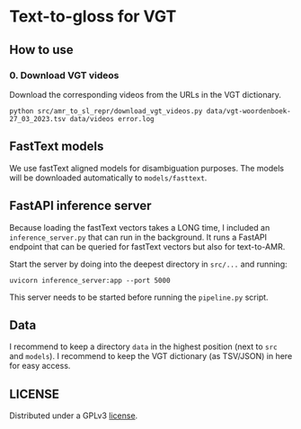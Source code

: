 # Text-to-gloss for VGT

## How to use

### 0. Download VGT videos

Download the corresponding videos from the URLs in the VGT dictionary.

```shell
python src/amr_to_sl_repr/download_vgt_videos.py data/vgt-woordenboek-27_03_2023.tsv data/videos error.log
```

 
## FastText models

We use fastText aligned models for disambiguation purposes. The models will be downloaded automatically to `models/fasttext`.

## FastAPI inference server

Because loading the fastText vectors takes a LONG time, I included an `inference_server.py` that can run in the background.
It runs a FastAPI endpoint that can be queried for fastText vectors but also for text-to-AMR.

Start the server by doing into the deepest directory in `src/...` and running:

```shell
uvicorn inference_server:app --port 5000
```

This server needs to be started before running the `pipeline.py` script.

## Data

I recommend to keep a directory `data` in the highest position (next to `src` and `models`). I recommend to keep the
VGT dictionary (as TSV/JSON) in here for easy access.

## LICENSE

Distributed under a GPLv3 [license](LICENSE).
